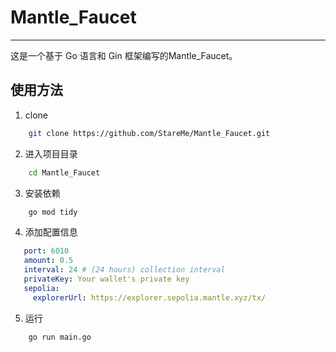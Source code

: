 # Mantle_Faucet
***
这是一个基于 Go 语言和 Gin 框架编写的Mantle_Faucet。
## 使用方法
1. clone
```bash
    git clone https://github.com/StareMe/Mantle_Faucet.git
```
2. 进入项目目录
```bash
    cd Mantle_Faucet
```
3. 安装依赖
```bash
    go mod tidy
```
4. 添加配置信息
```yaml
   port: 6010
   amount: 0.5  
   interval: 24 # (24 hours) collection interval
   privateKey: Your wallet's private key 
   sepolia:
     explorerUrl: https://explorer.sepolia.mantle.xyz/tx/ 
```
5. 运行
```bash
    go run main.go
```